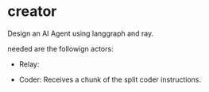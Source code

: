 # creator


Design an AI Agent using langgraph and ray. 

needed are the followign actors:
- Relay:
  
- Coder:
  Receives a chunk of the split coder instructions.
  
